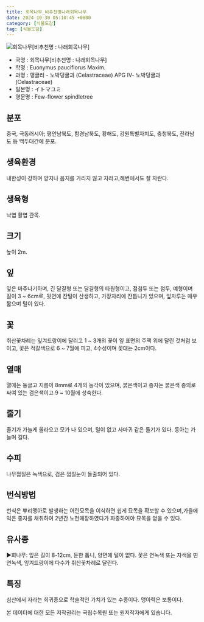 ```yaml
---
title: 회목나무_비추천명나래회목나무
date: 2024-10-30 05:10:45 +0800
category: [식물도감]
tag: [식물도감]
---
```




![회목나무[비추천명 : 나래회목나무]](/fileUpload/plants/basic/Celastraceae/Euonymus/2209/2_th2.JPG)
- 국명 : 회목나무[비추천명 : 나래회목나무]
- 학명 : Euonymus pauciflorus Maxim.
- 과명 : 앵글러 - 노박덩굴과 (Celastraceae) APG Ⅳ- 노박덩굴과 (Celastraceae)
- 일본명 : イトマユミ
- 영문명 : Few-flower spindletree


## 분포
중국, 극동러시아; 평안남북도, 함경남북도, 황해도, 강원특별자치도, 충청북도, 전라남도 등 백두대간에 분포.
## 생육환경
내한성이 강하며 양지나 음지를 가리지 않고 자라고,해변에서도 잘 자란다.
## 생육형
낙엽 활엽 관목. 
## 크기
높이 2m.
## 잎
잎은 마주나기하며, 긴 달걀형 또는 달걀형의 타원형이고, 점첨두 또는 첨두, 예형이며 길이 3 ~ 6cm로, 뒷면에 잔털이 산생하고, 가장자리에 잔톱니가 있으며, 잎자루는 매우 짧으며 털이 있다.
## 꽃
취산꽃차례는 잎겨드랑이에 달리고 1 ~ 3개의 꽃이 잎 표면의 주맥 위에 달린 것처럼 보이고, 꽃은 적갈색으로 6 ~ 7월에 피고, 4수성이며 꽃대는 2cm이다.
## 열매
열매는 둥글고 지름이 8mm로 4개의 능각이 있으며, 붉은색이고 종자는 붉은색 종의로 싸여 있는 검은색이고 9 ~ 10월에 성숙한다.
## 줄기
줄기가 가늘게 올라오고 모가 나 있으며, 털이 없고 사마귀 같은 돌기가 있다. 동아는 가늘며 길다.
## 수피
나무껍질은 녹색으로, 검은 껍질눈이 돌출되어 있다.
## 번식방법
번식은 뿌리맹아로 발생하는 어린묘목을 이식하면 쉽게 묘목을 확보할 수 있으며,가을에 익은 종자를 채취하여 2년간 노천매장하였다가 파종하여야 묘목을 얻을 수 있다.
## 유사종
▶회나무: 잎은 길이 8-12cm, 둔한 톱니, 양면에 털이 없다. 꽃은 연녹색 또는 자색을 띤 연녹색, 잎겨드랑이에 다수가 취산꽃차례로 달린다.
## 특징
심산에서 자라는 희귀종으로 학술적인 가치가 있는 수종이다. 맹아력은 보통이다.






본 데이터에 대한 모든 저작권리는 국립수목원 또는 원저작자에게 있습니다.

